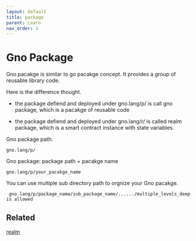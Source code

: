 ```yaml
---
layout: default
title: package
parent: Learn
nav_order: 1
---
```



# Gno Package


Gno pacakge is similar to go pacakge concept. It provides a group of reusable library code. 

Here is the difference thought.

- the package defiend and deployed under gno.lang/p/  is call gno package, which is a pacakge of reusable code

- the package defiend and deployed under gno.lang/r/ is called realm package, which is a smart contract instance with state variables.

Gno package path: 

    gno.lang/p/

Gno package: package path + pacakge name

    gno.lang/p/your_pacakge_name

You can use multiple sub directory path to orgnize your Gno pacakge. 

     gno.lang/p/package_name/sub_package_name/....../multiple_levels_deep is allowed


## Related

[realm](learn/realm.html)
